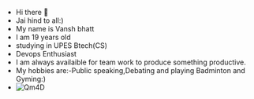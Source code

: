 - Hi there 👋
- Jai hind to all:)
- My name is Vansh bhatt 
- I am 19 years old
- studying in UPES Btech(CS)
- Devops Enthusiast
- I am always availaible for team work to produce something productive.
- My hobbies are:-Public speaking,Debating and playing Badminton and Gyming:)
- ![Qm4D](https://github.com/user-attachments/assets/f15ef9ba-a8d8-4216-912a-508b83fc28f4)

  

<!--
**Vanshbhattok/vanshbhattok** is a ✨ _special_ ✨ repository because its `README.md` (this file) appears on your GitHub profile.

Here are some ideas to get you started:

- 🔭 I’m currently working on 
- 🌱 I’m currently learning ...
- 👯 I’m looking to collaborate on ...
- 🤔 I’m looking for help with ...
- 💬 Ask me about ...
- 📫 How to reach me: ...
- 😄 Pronouns: ...
- ⚡ Fun fact: ...
-->
